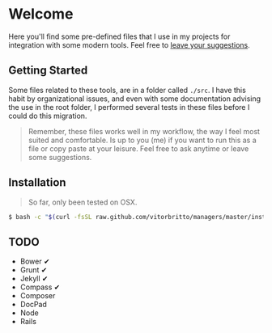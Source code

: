 # Welcome
Here you'll find some pre-defined files that I use in my projects for integration with some modern tools. Feel free to [leave your suggestions](https://github.com/vitorbritto/managers/issues).

## Getting Started

Some files related to these tools, are in a folder called `./src`. I have this habit by organizational issues, and even with some documentation advising the use in the root folder, I performed several tests in these files before I could do this migration.

> Remember, these files works well in my workflow, the way I feel most suited and comfortable. Is up to you (me) if you want to run this as a file or copy paste at your leisure. Feel free to ask anytime or leave some suggestions.

## Installation

> So far, only been tested on OSX.

```bash
$ bash -c "$(curl -fsSL raw.github.com/vitorbritto/managers/master/install)"
```


## TODO

* Bower ✔
* Grunt ✔
* Jekyll ✔
* Compass ✔
* Composer
* DocPad
* Node
* Rails